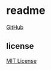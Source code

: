 # readme

[GitHub][github]

## license

[MIT License][license]

[github]: https://github.com/derftx
[license]: https://github.com/derftx/casita/blob/main/LICENSE
